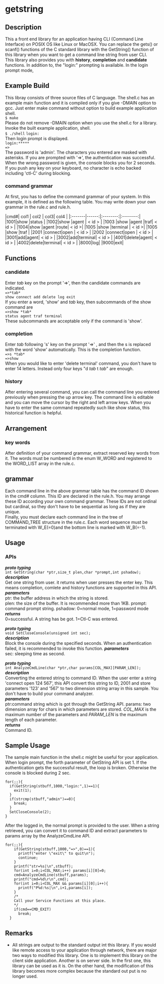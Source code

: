 # getstring
## Description
This a front end library for an application having CLI (Command Line Interface) on POSIX OS like Linux or MacOSX. You can replace the gets() or scanf() functions of the C standard library with the GetString() function of this library when you want to get a command line string from user CLI.  
This library also provides you with **history**, **completion** and **candidate** functions. In addition to, the "login:" prompting is available. In the login prompt mode,

## Example Build
This libray consists of three source files of C language. The shell.c has an example main function and it is compiled only if you give -DMAIN option to gcc. Just enter make command without option to build example application shell.  
`$ make`   
Please do not remove -DMAIN option when you use the shell.c for a library.
Invoke the built example application, shell.  
`$ ./shell`
`login:`  
Then login prompt is displayed.  
`login:*****`  
`=>`  
The password is 'admin'. The characters you entered are masked with asterisks. If you are prompted with '=>',  the authentication was successful. When the wrong password is given, the console blocks you for 2 seconds. If you push any key on your keyboard, no character is echo backed including 'ctl-C' during blocking.  
### command grammar
At first, you has to define the command grammar of your system. In this example, it is defined as the following table. You may write down your own grammar in the rule.c and rule.h.

|cmd#| col1 | col2 |  col3| col4 |
|:-------|------:|:--------:|:--------:|
|1001|show   |status |
|1002|show   |agent |   < id >    |
|1003 |show   |agent |traf| < id > |
|1004|show   |agent |route| < id >|
|1005 |show   |terminal |  < id >|
|1005 |show   |traf |
|2001 |connect|open | < id > |
|2002 |connect|open | < id > |
|3001|add|agent| < id > |
|3002|add|terminal| < id > |
|4001|delete|agent| < id > |
|4002|delete|terminal| < id > |
|8000|log|
|9000|exit|

## Functions
### candidate
Enter *tab* key on the prompt '=>', then the candidate commands are indicated.  
`=>*tab*`   
`show connect add delete log exit `  
If you enter a word, 'show' and *tab* key, then subcommands of the show command are  
`=>show *tab*`    
`status agent traf terminal `  
These subcommands are acceptable only if the command is 'show'.

### completion
Enter *tab*  following 's' key on the prompt '=>' , and then the s is replaced with the word 'show' automatically. This is the completion function.  
`=>s *tab* `  
`=>show`  
When you would like to enter 'delete terminal' command, you don't have to enter 14 letters.  Instead only four keys "d *tab* t *tab*" are enough.

### history
After entering several command, you can call the command line you entered previously when pressing the up arrow key. The command line is editable and you can move the cursor by the right and left arrow keys. When you have to enter the same command repeatedly such like show status, this historical function is helpful.

## Arrangement
### key words
After definition of your command grammar, extract reserved key words from it. The words must be numbered in the enum W_WORD and registered to the WORD_LIST array in the rule.c.
## grammar
Each command line in the above grammar table has the command ID shown in the cmd# column. This ID are declared in the rule.h. You may arrange these ID according your own command grammar. These IDs are not ordinal but cardinal, so they don't have to be sequential as long as if they are unique.  
Finally, you must declare each command line in the tree of COMMAND_TREE structure in the rule.c. Each word sequence must be terminated with W_E(=0)and the bottom line is marked with W_B(=-1).

## Usage
### APIs
***proto typing***   
`int GetString(char *ptr,size_t plen,char *prompt,int pshadow);`
***description***  
Get one string from user. it returns when user presses the enter key. This means completion, comlete and history functions are supported in this API.
***parameters***  
ptr: the buffer address in which the string is stored.  
plen: the size of the buffer. It is recommended more than 1KB.
prompt: command prompt string.
pshadow: 0=normal mode, 1=password mode
***returns***  
0=successful. A string has be got.
1=Ctl-C was entered.  

***proto typing***   
`void SetCloseConsole(unsigned int sec);`  
***description***  
Block the console during the specified seconds. When an authentication failed, it is recommended to invoke this function.
***parameters***  
sec: sleeping time as second.  

***proto typing***   
`int AnalyzeCmdLine(char *ptr,char params[COL_MAX][PARAM_LEN]);`  
***description***  
Converting the entered string to command ID.
When the user enter a string 'connect open 124 567', this API convert this string to ID, 2001 and store parameters '123' and '567' to two dimension string array in this sample. You don't have to build your command analyzer.  
***parameters***  
ptr:command string which is got through the GetString API.
params: two dimension array for chars in which parameters are stored.  *COL_MAX* is the maximum number of the parameters and *PARAM_LEN* is the maximum length of each parameter.  
***returns***   
Command ID.

## Sample Usage
The sample main function in the shell.c might be useful for your application.
When login prompt, the forth parameter of GetString API is set 1. If the authentication gets the successful result, the loop is broken. Otherwise the console is blocked during 2 sec.

```
for(;;){
  if(GetString(stbuff,1000,"login:",1)==1){
    exit(1);
  }   
  if(strcmp(stbuff,"admin")==0){
    break;
  }   
  SetCloseConsole(2);
}
```
After the logged in, the normal prompt is provided to the user. When a string retrieved, you can convert it to command ID and extract parameters to params array by the AnalyzeCmdLine API.
```
for(;;){
    if(GetString(stbuff,1000,"=>",0)==1){
      printf("enter \"exit\" to quit\n");
      continue;
    }   
    printf("str=%s|\n",stbuff);
    for(int i=0;i<COL_MAX;i++) params[i][0]=0;
    cmd=AnalyzeCmdLine(stbuff,params);  
    printf("cmd=%d\r\n",cmd);
    for(int i=0;i<COL_MAX && params[i][0];i++){
      printf("P%d:%s|\n",i+1,params[i]);
    }
    /*
    Call your Service Functions at this place.
    */
    if(cmd==CMD_EXIT)
      break;
  }
```
## Remarks
- All strings are output to the standard output int this library. If you would like remote access to your application through network, there are major two ways to modified this library. One is to implement this library on the client side application. Another is on server side.
In the first one, this library can be used as it is. On the other hand, the modification of this library becomes more complex because the standard out put is no longer used.
